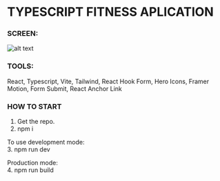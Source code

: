 #  TYPESCRIPT FITNESS APLICATION

### SCREEN:
![alt text](https://github.com/lukhtura/typescript_react_fitness/tree/master/other/screen.png "Logo Title Text 1")

### TOOLS:
React, Typescript, Vite, Tailwind, React Hook Form, Hero Icons, Framer Motion, Form Submit, React Anchor Link

### HOW TO START

1. Get the repo.
2. npm i

To use development mode: <br>
3. npm run dev

Production mode: <br>
4. npm run build